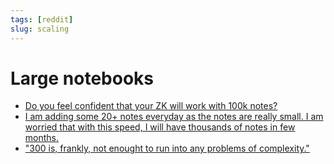 ```yaml
---
tags: [reddit]
slug: scaling
---
```


# Large notebooks

- [Do you feel confident that your ZK will work with 100k notes?](https://www.reddit.com/r/Zettelkasten/comments/jnydrf/do_you_feel_confident_that_your_zk_will_work_with/)
- [I am adding some 20+ notes everyday as the notes are really small. I am worried that with this speed, I will have thousands of notes in few months.](https://www.reddit.com/r/Zettelkasten/comments/jnr3kp/how_many_number_of_notes_u_have/)
- ["300 is, frankly, not enought to run into any problems of complexity."](https://www.reddit.com/r/Zettelkasten/comments/jogsw0/graphic_views_do_not_work_with_a_zettelkasten/)
